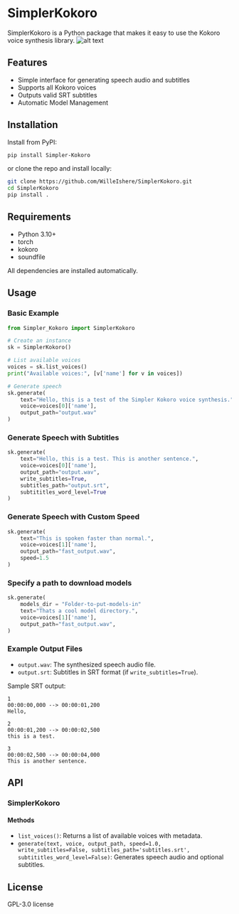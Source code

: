 # SimplerKokoro

SimplerKokoro is a Python package that makes it easy to use the Kokoro voice synthesis library.
![alt text]([https://github.com/adam-p/markdown-here/raw/master/src/common/images/icon48.png](https://github.com/WilleIshere/SimplerKokoro/blob/3f0887b0a690aab584d89795dd5c1d9309c5ca7f/poster.jpg) "Logo Title Text 1")

## Features
- Simple interface for generating speech audio and subtitles
- Supports all Kokoro voices
- Outputs valid SRT subtitles
- Automatic Model Management

## Installation

Install from PyPI:

```bash
pip install Simpler-Kokoro
```

or clone the repo and install locally:

```bash
git clone https://github.com/WilleIshere/SimplerKokoro.git
cd SimplerKokoro
pip install .
```

## Requirements
- Python 3.10+
- torch
- kokoro
- soundfile

All dependencies are installed automatically.

## Usage

### Basic Example

```python
from Simpler_Kokoro import SimplerKokoro

# Create an instance
sk = SimplerKokoro()

# List available voices
voices = sk.list_voices()
print("Available voices:", [v['name'] for v in voices])

# Generate speech
sk.generate(
    text="Hello, this is a test of the Simpler Kokoro voice synthesis.",
    voice=voices[0]['name'],
    output_path="output.wav"
)
```

### Generate Speech with Subtitles

```python
sk.generate(
    text="Hello, this is a test. This is another sentence.",
    voice=voices[0]['name'],
    output_path="output.wav",
    write_subtitles=True,
    subtitles_path="output.srt",
    subtititles_word_level=True
)
```

### Generate Speech with Custom Speed

```python
sk.generate(
    text="This is spoken faster than normal.",
    voice=voices[1]['name'],
    output_path="fast_output.wav",
    speed=1.5
)
```

### Specify a path to download models

```python
sk.generate(
    models_dir = "Folder-to-put-models-in"
    text="Thats a cool model directory.",
    voice=voices[1]['name'],
    output_path="fast_output.wav",
)
```

### Example Output Files

- `output.wav`: The synthesized speech audio file.
- `output.srt`: Subtitles in SRT format (if `write_subtitles=True`).

Sample SRT output:
```
1
00:00:00,000 --> 00:00:01,200
Hello,

2
00:00:01,200 --> 00:00:02,500
this is a test.

3
00:00:02,500 --> 00:00:04,000
This is another sentence.
```

## API

### SimplerKokoro

#### Methods
- `list_voices()`: Returns a list of available voices with metadata.
- `generate(text, voice, output_path, speed=1.0, write_subtitles=False, subtitles_path='subtitles.srt', subtititles_word_level=False)`: Generates speech audio and optional subtitles.

## License

GPL-3.0 license
